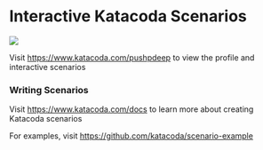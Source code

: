 # Interactive Katacoda Scenarios

[![](http://shields.katacoda.com/katacoda/pushpdeep/count.svg)](https://www.katacoda.com/pushpdeep "Get your profile on Katacoda.com")

Visit https://www.katacoda.com/pushpdeep to view the profile and interactive scenarios

### Writing Scenarios
Visit https://www.katacoda.com/docs to learn more about creating Katacoda scenarios

For examples, visit https://github.com/katacoda/scenario-example

